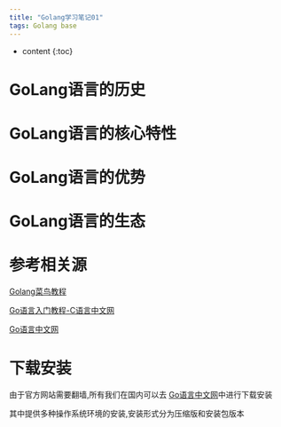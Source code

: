 ```yaml
---
title: "Golang学习笔记01"
tags: Golang base
---
```






* content
{:toc}


# GoLang语言的历史
# GoLang语言的核心特性
# GoLang语言的优势
# GoLang语言的生态

# 参考相关源
[Golang菜鸟教程](https://www.runoob.com/go/go-environment.html)

[Go语言入门教程-C语言中文网](http://c.biancheng.net/golang/)


[Go语言中文网](https://studygolang.com/dl)


# 下载安装
由于官方网站需要翻墙,所有我们在国内可以去
[Go语言中文网](https://studygolang.com/dl)中进行下载安装

其中提供多种操作系统环境的安装,安装形式分为压缩版和安装包版本
